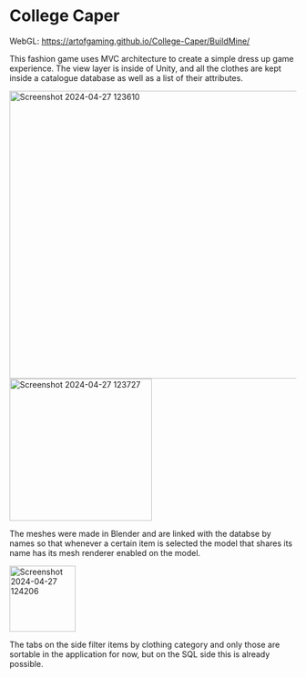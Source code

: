 # College Caper
 
WebGL: https://artofgaming.github.io/College-Caper/BuildMine/

This fashion game uses MVC architecture to create a simple dress up game experience. The view layer is inside of Unity, and all the clothes are kept inside a catalogue database as well as a list of their attributes.

<img width="506" alt="Screenshot 2024-04-27 123610" src="https://github.com/ArtofGaming/College-Caper/assets/54565543/a517f1e4-33e3-4b12-b3c1-c1cdb797fd72">

<img width="250" alt="Screenshot 2024-04-27 123727" src="https://github.com/ArtofGaming/College-Caper/assets/54565543/a6547785-bec6-4c57-828a-fd4febcff39f">

The meshes were made in Blender and are linked with the databse by names so that whenever a certain item is selected the model that shares its name has its mesh renderer enabled on the model. 

<img width="116" alt="Screenshot 2024-04-27 124206" src="https://github.com/ArtofGaming/College-Caper/assets/54565543/e1fa64c6-8236-4806-98e2-448d09c9fbfa">

The tabs on the side filter items by clothing category and only those are sortable in the application for now, but on the SQL side this is already possible.
